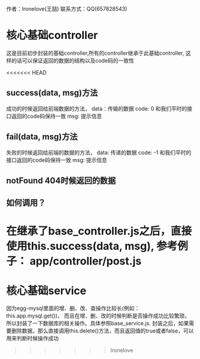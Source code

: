 作者：lronelove(王喆)
联系方式：QQ(657828543)


# 核心基础controller
这是目前初步封装的基础controller,所有的controller继承于此基础controller,
这样的话可以保证返回的数据的结构以及code码的一致性

<<<<<<< HEAD
## success(data, msg)方法
成功的时候返回给前端数据的方法，
data：传输的数据
code: 0  和我们平时的接口返回的code码保持一致
msg: 提示信息

## fail(data, msg)方法
失败的时候返回给前端的数据的方法，
data: 传递的数据
code: -1 和我们平时的接口返回的code码保持一致
msg: 提示信息

## notFound 404时候返回的数据

## 如何调用？
在继承了base_controller.js之后，直接使用this.success(data, msg),
参考例子： app/controller/post.js
=======
# 核心基础service
因为egg-mysql里面的增、删、改、查操作比较长(例如：this.app.mysql.get())，
而且在增、删、改的时候判断是否操作成功比较繁琐，所以封装了一下数据库的相关操作。具体参照base_service.js.
封装之后，如果需要删除数据，那么直接调用this.delete()方法，而且返回值的true或者false，可以用来判断时候操作成功

>>>>>>> lronelove
